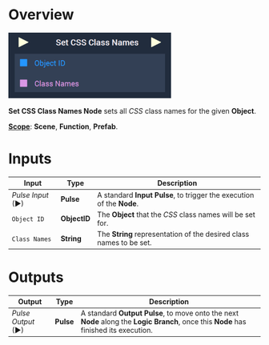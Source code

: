 # Overview

![The Set CSS Class Names Node.](../../../.gitbook/assets/setcssclassnames.png)

**Set CSS Class Names Node** sets all *CSS* class names for the given **Object**.

[**Scope**](../../overview.md#scopes): **Scene**, **Function**, **Prefab**.


# Inputs

|Input|Type|Description|
|---|---|---|
|*Pulse Input* (►)|**Pulse**|A standard **Input Pulse**, to trigger the execution of the **Node**.|
|`Object ID`|**ObjectID**|The **Object** that the *CSS* class names will be set for.|
|`Class Names`|**String**|The **String** representation of the desired class names to be set.|

# Outputs

|Output|Type|Description|
|---|---|---|
|*Pulse Output* (►)|**Pulse**|A standard **Output Pulse**, to move onto the next **Node** along the **Logic Branch**, once this **Node** has finished its execution.|





